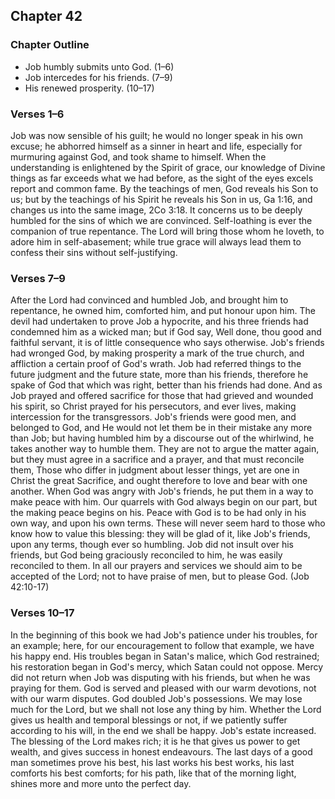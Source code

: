## Chapter 42

### Chapter Outline

- Job humbly submits unto God. (1–6)
- Job intercedes for his friends. (7–9)
- His renewed prosperity. (10–17)

### Verses 1–6

Job was now sensible of his guilt; he would no longer speak in his own excuse; he abhorred himself as a sinner in heart and life, especially for murmuring against God, and took shame to himself. When the understanding is enlightened by the Spirit of grace, our knowledge of Divine things as far exceeds what we had before, as the sight of the eyes excels report and common fame. By the teachings of men, God reveals his Son to us; but by the teachings of his Spirit he reveals his Son in us, Ga 1:16, and changes us into the same image, 2Co 3:18. It concerns us to be deeply humbled for the sins of which we are convinced. Self-loathing is ever the companion of true repentance. The Lord will bring those whom he loveth, to adore him in self-abasement; while true grace will always lead them to confess their sins without self-justifying.

### Verses 7–9

After the Lord had convinced and humbled Job, and brought him to repentance, he owned him, comforted him, and put honour upon him. The devil had undertaken to prove Job a hypocrite, and his three friends had condemned him as a wicked man; but if God say, Well done, thou good and faithful servant, it is of little consequence who says otherwise. Job's friends had wronged God, by making prosperity a mark of the true church, and affliction a certain proof of God's wrath. Job had referred things to the future judgment and the future state, more than his friends, therefore he spake of God that which was right, better than his friends had done. And as Job prayed and offered sacrifice for those that had grieved and wounded his spirit, so Christ prayed for his persecutors, and ever lives, making intercession for the transgressors. Job's friends were good men, and belonged to God, and He would not let them be in their mistake any more than Job; but having humbled him by a discourse out of the whirlwind, he takes another way to humble them. They are not to argue the matter again, but they must agree in a sacrifice and a prayer, and that must reconcile them, Those who differ in judgment about lesser things, yet are one in Christ the great Sacrifice, and ought therefore to love and bear with one another. When God was angry with Job's friends, he put them in a way to make peace with him. Our quarrels with God always begin on our part, but the making peace begins on his. Peace with God is to be had only in his own way, and upon his own terms. These will never seem hard to those who know how to value this blessing: they will be glad of it, like Job's friends, upon any terms, though ever so humbling. Job did not insult over his friends, but God being graciously reconciled to him, he was easily reconciled to them. In all our prayers and services we should aim to be accepted of the Lord; not to have praise of men, but to please God. (Job 42:10-17)

### Verses 10–17

In the beginning of this book we had Job's patience under his troubles, for an example; here, for our encouragement to follow that example, we have his happy end. His troubles began in Satan's malice, which God restrained; his restoration began in God's mercy, which Satan could not oppose. Mercy did not return when Job was disputing with his friends, but when he was praying for them. God is served and pleased with our warm devotions, not with our warm disputes. God doubled Job's possessions. We may lose much for the Lord, but we shall not lose any thing by him. Whether the Lord gives us health and temporal blessings or not, if we patiently suffer according to his will, in the end we shall be happy. Job's estate increased. The blessing of the Lord makes rich; it is he that gives us power to get wealth, and gives success in honest endeavours. The last days of a good man sometimes prove his best, his last works his best works, his last comforts his best comforts; for his path, like that of the morning light, shines more and more unto the perfect day.

